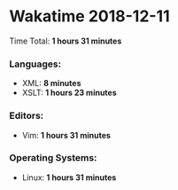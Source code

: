 # Wakatime 2018-12-11

Time Total: **1 hours 31 minutes**

### Languages:
- XML: **8 minutes** 
- XSLT: **1 hours 23 minutes** 

### Editors:
- Vim: **1 hours 31 minutes** 

### Operating Systems:
- Linux: **1 hours 31 minutes** 

